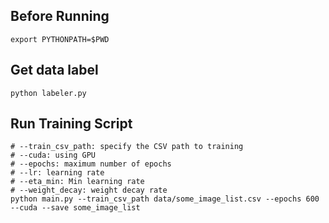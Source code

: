 ## Before Running
```shell script
export PYTHONPATH=$PWD
```

## Get data label
```shell script
python labeler.py
```

## Run Training Script
```shell script
# --train_csv_path: specify the CSV path to training
# --cuda: using GPU
# --epochs: maximum number of epochs
# --lr: learning rate
# --eta_min: Min learning rate
# --weight_decay: weight decay rate
python main.py --train_csv_path data/some_image_list.csv --epochs 600 --cuda --save some_image_list
```
